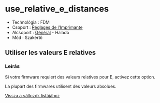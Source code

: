 # use\_relative\_e\_distances

* Technológia : FDM
* Csoport : [Réglages de l'Imprimante](../printer_settings/printer_settings.md)
* Alcsoport : [Général](../printer_settings/printer_settings.md#général) - Haladó
* Mód : Szakértő

## Utiliser les valeurs E relatives

### Leírás

Si votre firmware requiert des valeurs relatives pour E, activez cette option.

La plupart des firmwares utilisent des valeurs absolues.

[Vissza a változók listájához](variable_list.md)

